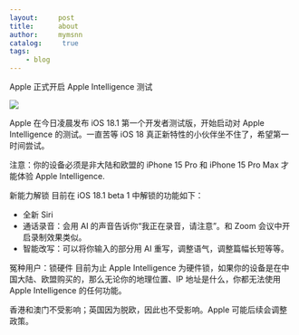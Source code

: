 ```yaml
---
layout:     post
title:      about
author:     mymsnn
catalog: 	 true
tags:
    - blog
---
```

Apple 正式开启 Apple Intelligence 测试

![](https://pic.imgdb.cn/item/66a8f252d9c307b7e9441430.jpg)

Apple 在今日凌晨发布 iOS 18.1 第一个开发者测试版，开始启动对 Apple Intelligence 的测试。一直苦等 iOS 18 真正新特性的小伙伴坐不住了，希望第一时间尝试。

 注意：你的设备必须是非大陆和欧盟的 iPhone 15 Pro 和 iPhone 15 Pro Max 才能体验 Apple Intelligence.

 新能力解锁
目前在 iOS 18.1 beta 1 中解锁的功能如下：

* 全新 Siri
* 通话录音：会用 AI 的声音告诉你“我正在录音，请注意”。和 Zoom 会议中开启录制效果类似。
* 智能改写：可以将你输入的部分用 AI 重写，调整语气，调整篇幅长短等等。

 冤种用户：锁硬件
目前为止 Apple Intelligence 为硬件锁，如果你的设备是在中国大陆、欧盟购买的，那么无论你的地理位置、IP 地址是什么，你都无法使用 Apple Intelligence 的任何功能。

香港和澳门不受影响；英国因为脱欧，因此也不受影响。Apple 可能后续会调整政策。




